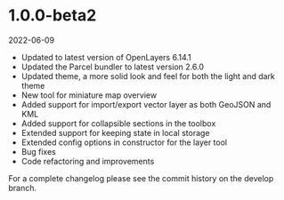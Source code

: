 # 1.0.0-beta2
2022-06-09

- Updated to latest version of OpenLayers 6.14.1
- Updated the Parcel bundler to latest version 2.6.0
- Updated theme, a more solid look and feel for both the light and dark theme
- New tool for miniature map overview
- Added support for import/export vector layer as both GeoJSON and KML
- Added support for collapsible sections in the toolbox
- Extended support for keeping state in local storage
- Extended config options in constructor for the layer tool
- Bug fixes
- Code refactoring and improvements

For a complete changelog please see the commit history on the develop branch.
